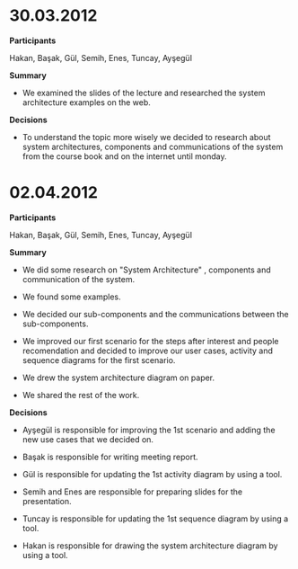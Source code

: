 # 30.03.2012 #



**Participants**

Hakan, Başak, Gül, Semih, Enes, Tuncay, Ayşegül


**Summary**

  * We examined the slides of the lecture and researched the system architecture examples on the web.

**Decisions**

  * To understand the topic more wisely we decided to research about system architectures, components and communications of the system from the course book and on the internet until monday.



# 02.04.2012 #



**Participants**

Hakan, Başak, Gül, Semih, Enes, Tuncay, Ayşegül


**Summary**

  * We did some research on "System Architecture" , components and communication of the system.

  * We found some examples.

  * We decided our sub-components and the communications between the sub-components.

  * We improved our first scenario for the steps after interest and people recomendation and decided to improve our user cases, activity and sequence diagrams for the first scenario.

  * We drew the system architecture diagram on paper.

  * We shared the rest of the work.

**Decisions**

  * Ayşegül is responsible for improving the 1st scenario and adding the new use cases that we decided on.

  * Başak is responsible for writing meeting report.

  * Gül is responsible for updating the 1st activity diagram by using a tool.

  * Semih and Enes are responsible for preparing slides for the presentation.

  * Tuncay is responsible for updating the 1st sequence diagram by using a tool.

  * Hakan is responsible for drawing the system architecture diagram by using a tool.